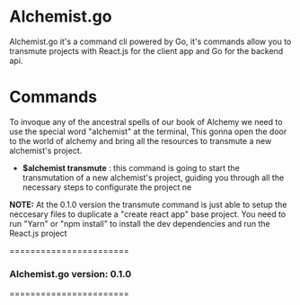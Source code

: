 # Alchemist.go

Alchemist.go it's a command cli powered by Go, it's commands allow you to transmute projects with React.js for the client app and Go for the backend api.

# Commands

To invoque any of the ancestral spells of our book of Alchemy we need to use the special word "alchemist" at the terminal, This gonna open the door to the world of alchemy and bring all the resources to transmute a new alchemist's project.

- **\$alchemist transmute** : this command is going to start the transmutation of a new alchemist's project, guiding you through all the necessary steps to configurate the project ne

**NOTE:** At the 0.1.0 version the transmute command is just able to setup the neccesary files to duplicate a "create react app" base project. You need to run "Yarn" or "npm install" to install the dev dependencies and run the React.js project

=======================

### Alchemist.go version: 0.1.0

=======================
